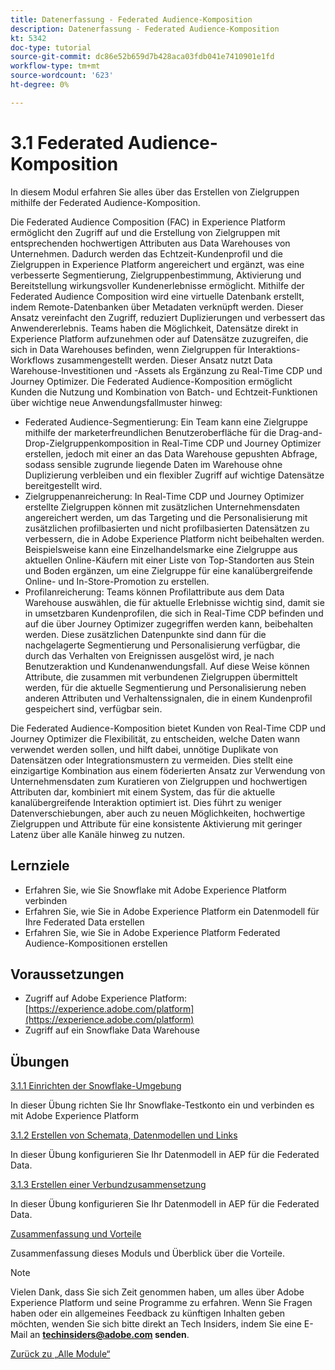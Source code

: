 ```yaml
---
title: Datenerfassung - Federated Audience-Komposition
description: Datenerfassung - Federated Audience-Komposition
kt: 5342
doc-type: tutorial
source-git-commit: dc86e52b659d7b428aca03fdb041e7410901e1fd
workflow-type: tm+mt
source-wordcount: '623'
ht-degree: 0%

---
```


# 3.1 Federated Audience-Komposition

In diesem Modul erfahren Sie alles über das Erstellen von Zielgruppen mithilfe der Federated Audience-Komposition.

Die Federated Audience Composition (FAC) in Experience Platform ermöglicht den Zugriff auf und die Erstellung von Zielgruppen mit entsprechenden hochwertigen Attributen aus Data Warehouses von Unternehmen. Dadurch werden das Echtzeit-Kundenprofil und die Zielgruppen in Experience Platform angereichert und ergänzt, was eine verbesserte Segmentierung, Zielgruppenbestimmung, Aktivierung und Bereitstellung wirkungsvoller Kundenerlebnisse ermöglicht. Mithilfe der Federated Audience Composition wird eine virtuelle Datenbank erstellt, indem Remote-Datenbanken über Metadaten verknüpft werden. Dieser Ansatz vereinfacht den Zugriff, reduziert Duplizierungen und verbessert das Anwendererlebnis. Teams haben die Möglichkeit, Datensätze direkt in Experience Platform aufzunehmen oder auf Datensätze zuzugreifen, die sich in Data Warehouses befinden, wenn Zielgruppen für Interaktions-Workflows zusammengestellt werden. Dieser Ansatz nutzt Data Warehouse-Investitionen und -Assets als Ergänzung zu Real-Time CDP und Journey Optimizer. Die Federated Audience-Komposition ermöglicht Kunden die Nutzung und Kombination von Batch- und Echtzeit-Funktionen über wichtige neue Anwendungsfallmuster hinweg:

- Federated Audience-Segmentierung: Ein Team kann eine Zielgruppe mithilfe der marketerfreundlichen Benutzeroberfläche für die Drag-and-Drop-Zielgruppenkomposition in Real-Time CDP und Journey Optimizer erstellen, jedoch mit einer an das Data Warehouse gepushten Abfrage, sodass sensible zugrunde liegende Daten im Warehouse ohne Duplizierung verbleiben und ein flexibler Zugriff auf wichtige Datensätze bereitgestellt wird.
- Zielgruppenanreicherung: In Real-Time CDP und Journey Optimizer erstellte Zielgruppen können mit zusätzlichen Unternehmensdaten angereichert werden, um das Targeting und die Personalisierung mit zusätzlichen profilbasierten und nicht profilbasierten Datensätzen zu verbessern, die in Adobe Experience Platform nicht beibehalten werden. Beispielsweise kann eine Einzelhandelsmarke eine Zielgruppe aus aktuellen Online-Käufern mit einer Liste von Top-Standorten aus Stein und Boden ergänzen, um eine Zielgruppe für eine kanalübergreifende Online- und In-Store-Promotion zu erstellen.
- Profilanreicherung: Teams können Profilattribute aus dem Data Warehouse auswählen, die für aktuelle Erlebnisse wichtig sind, damit sie in umsetzbaren Kundenprofilen, die sich in Real-Time CDP befinden und auf die über Journey Optimizer zugegriffen werden kann, beibehalten werden. Diese zusätzlichen Datenpunkte sind dann für die nachgelagerte Segmentierung und Personalisierung verfügbar, die durch das Verhalten von Ereignissen ausgelöst wird, je nach Benutzeraktion und Kundenanwendungsfall. Auf diese Weise können Attribute, die zusammen mit verbundenen Zielgruppen übermittelt werden, für die aktuelle Segmentierung und Personalisierung neben anderen Attributen und Verhaltenssignalen, die in einem Kundenprofil gespeichert sind, verfügbar sein.

Die Federated Audience-Komposition bietet Kunden von Real-Time CDP und Journey Optimizer die Flexibilität, zu entscheiden, welche Daten wann verwendet werden sollen, und hilft dabei, unnötige Duplikate von Datensätzen oder Integrationsmustern zu vermeiden. Dies stellt eine einzigartige Kombination aus einem föderierten Ansatz zur Verwendung von Unternehmensdaten zum Kuratieren von Zielgruppen und hochwertigen Attributen dar, kombiniert mit einem System, das für die aktuelle kanalübergreifende Interaktion optimiert ist. Dies führt zu weniger Datenverschiebungen, aber auch zu neuen Möglichkeiten, hochwertige Zielgruppen und Attribute für eine konsistente Aktivierung mit geringer Latenz über alle Kanäle hinweg zu nutzen.

## Lernziele

- Erfahren Sie, wie Sie Snowflake mit Adobe Experience Platform verbinden
- Erfahren Sie, wie Sie in Adobe Experience Platform ein Datenmodell für Ihre Federated Data erstellen
- Erfahren Sie, wie Sie in Adobe Experience Platform Federated Audience-Kompositionen erstellen

## Voraussetzungen

- Zugriff auf Adobe Experience Platform: [https://experience.adobe.com/platform](https://experience.adobe.com/platform)
- Zugriff auf ein Snowflake Data Warehouse

## Übungen

[3.1.1 Einrichten der Snowflake-Umgebung](./ex1.md)

In dieser Übung richten Sie Ihr Snowflake-Testkonto ein und verbinden es mit Adobe Experience Platform

[3.1.2 Erstellen von Schemata, Datenmodellen und Links](./ex2.md)

In dieser Übung konfigurieren Sie Ihr Datenmodell in AEP für die Federated Data.

[3.1.3 Erstellen einer Verbundzusammensetzung](./ex3.md)

In dieser Übung konfigurieren Sie Ihr Datenmodell in AEP für die Federated Data.

[Zusammenfassung und Vorteile](./summary.md)

Zusammenfassung dieses Moduls und Überblick über die Vorteile.

>[!NOTE]
>
>Vielen Dank, dass Sie sich Zeit genommen haben, um alles über Adobe Experience Platform und seine Programme zu erfahren. Wenn Sie Fragen haben oder ein allgemeines Feedback zu künftigen Inhalten geben möchten, wenden Sie sich bitte direkt an Tech Insiders, indem Sie eine E-Mail an **techinsiders@adobe.com senden**.

[Zurück zu „Alle Module“](../../../overview.md)
